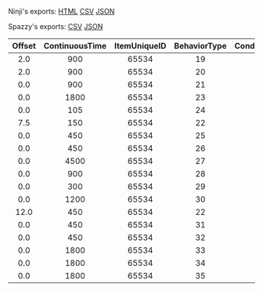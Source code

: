 Ninji's exports: [HTML](https://wuffs.org/acnh/bcsv_140/html/NpcInterest.html) [CSV](https://wuffs.org/acnh/bcsv_140/csv/NpcInterest.csv) [JSON](https://wuffs.org/acnh/bcsv_140/json/NpcInterest.json)

Spazzy's exports: [CSV](https://github.com/McSpazzy/acnh-csv/blob/master/NpcInterest.csv) [JSON](https://github.com/McSpazzy/acnh-json/blob/master/NpcInterest.json)

| Offset | ContinuousTime | ItemUniqueID | BehaviorType | ConditionType | FlagType | InterestEndModeType | IntervalTime | LabelType | MoveASType | MoveConditionType | NeedType | RainActive | TimeZoneIndoorEarlyMorningLevel | TimeZoneIndoorEveningLevel | TimeZoneIndoorMidnightLevel | TimeZoneIndoorMorningLevel | TimeZoneIndoorNightLevel | TimeZoneIndoorNoonLevel | TimeZoneOutdoorEarlyMorningLevel | TimeZoneOutdoorEveningLevel | TimeZoneOutdoorMidnightLevel | TimeZoneOutdoorMorningLevel | TimeZoneOutdoorNightLevel | TimeZoneOutdoorNoonLevel | VillageDevelopmentLevel | WaitASType |
|:--:|:--:|:--:|:--:|:--:|:--:|:--:|:--:|:--:|:--:|:--:|:--:|:--:|:--:|:--:|:--:|:--:|:--:|:--:|:--:|:--:|:--:|:--:|:--:|:--:|:--:|:--:|
| 2.0 | 900 | 65534 | 19 | 0 | 0 | 0 | 1 | 1 | '' | 3 | 0 | 2 | 2 | 2 | 2 | 2 | 2 | 2 | 0 | 0 | 0 | 0 | 0 | 0 | 1 | '' | 
| 2.0 | 900 | 65534 | 20 | 1 | 0 | 0 | 1 | 1 | '' | 1 | 0 | 2 | 2 | 2 | 2 | 2 | 2 | 2 | 0 | 0 | 0 | 0 | 0 | 0 | 1 | '' | 
| 0.0 | 900 | 65534 | 21 | 9 | 0 | 2 | 1 | 1 | '' | 6 | 1 | 0 | 0 | 0 | 0 | 0 | 0 | 0 | 0 | 0 | 0 | 0 | 0 | 0 | 1 | '' | 
| 0.0 | 1800 | 65534 | 23 | 3 | 1 | 2 | 1 | 0 | '' | 6 | 2 | 0 | 2 | 2 | 2 | 2 | 2 | 2 | 0 | 0 | 0 | 0 | 0 | 0 | 3 | '' | 
| 0.0 | 105 | 65534 | 24 | 3 | 0 | 0 | 1 | 0 | '' | 6 | 2 | 0 | 2 | 2 | 2 | 2 | 2 | 2 | 0 | 0 | 0 | 0 | 0 | 0 | 1 | '' | 
| 7.5 | 150 | 65534 | 22 | 4 | 0 | 1 | 1 | 1 | '' | 0 | 1 | 2 | 2 | 2 | 2 | 2 | 2 | 2 | 0 | 0 | 0 | 0 | 0 | 0 | 1 | 'CommonSmellFlower' | 
| 0.0 | 450 | 65534 | 25 | 5 | 0 | 2 | 1 | 1 | '' | 4 | 0 | 2 | 0 | 0 | 0 | 0 | 0 | 0 | 0 | 0 | 0 | 0 | 0 | 0 | 1 | '' | 
| 0.0 | 450 | 65534 | 26 | 6 | 0 | 2 | 1 | 1 | '' | 5 | 0 | 2 | 2 | 2 | 2 | 2 | 2 | 2 | 0 | 0 | 0 | 0 | 0 | 0 | 1 | '' | 
| 0.0 | 4500 | 65534 | 27 | 10 | 0 | 0 | 1 | 1 | '' | 6 | 0 | 2 | 2 | 2 | 2 | 2 | 2 | 2 | 2 | 0 | 2 | 2 | 2 | 0 | 1 | '' | 
| 0.0 | 900 | 65534 | 28 | 10 | 0 | 0 | 1 | 1 | '' | 6 | 3 | 0 | 2 | 2 | 2 | 2 | 2 | 2 | 2 | 2 | 2 | 2 | 2 | 2 | 1 | '' | 
| 0.0 | 300 | 65534 | 29 | 10 | 0 | 0 | 1 | 1 | '' | 6 | 3 | 0 | 2 | 2 | 2 | 2 | 2 | 2 | 2 | 2 | 2 | 2 | 2 | 2 | 1 | '' | 
| 0.0 | 1200 | 65534 | 30 | 8 | 0 | 2 | 1 | 1 | '' | 6 | 1 | 0 | 2 | 2 | 2 | 2 | 2 | 2 | 0 | 0 | 0 | 0 | 0 | 0 | 1 | 'cNpcWatchInsect' | 
| 12.0 | 450 | 65534 | 22 | 7 | 0 | 0 | 1 | 1 | '' | 0 | 1 | 2 | 2 | 2 | 2 | 2 | 2 | 2 | 0 | 0 | 0 | 0 | 0 | 0 | 1 | '' | 
| 0.0 | 450 | 65534 | 31 | 2 | 0 | 0 | 1 | 1 | '' | 2 | 1 | 0 | 0 | 0 | 0 | 0 | 0 | 0 | 0 | 0 | 0 | 0 | 0 | 0 | 1 | '' | 
| 0.0 | 450 | 65534 | 32 | 2 | 0 | 0 | 1 | 1 | '' | 2 | 1 | 0 | 0 | 0 | 0 | 0 | 0 | 0 | 0 | 0 | 0 | 0 | 0 | 0 | 1 | '' | 
| 0.0 | 1800 | 65534 | 33 | 2 | 0 | 0 | 1 | 1 | '' | 2 | 1 | 0 | 0 | 0 | 0 | 0 | 0 | 0 | 0 | 0 | 0 | 0 | 0 | 0 | 1 | '' | 
| 0.0 | 1800 | 65534 | 34 | 2 | 0 | 0 | 1 | 1 | '' | 2 | 1 | 0 | 0 | 0 | 0 | 0 | 0 | 0 | 0 | 0 | 0 | 0 | 0 | 0 | 1 | '' | 
| 0.0 | 1800 | 65534 | 35 | 2 | 0 | 0 | 1 | 1 | '' | 2 | 1 | 0 | 0 | 0 | 0 | 0 | 0 | 0 | 0 | 0 | 0 | 0 | 0 | 0 | 1 | '' | 
